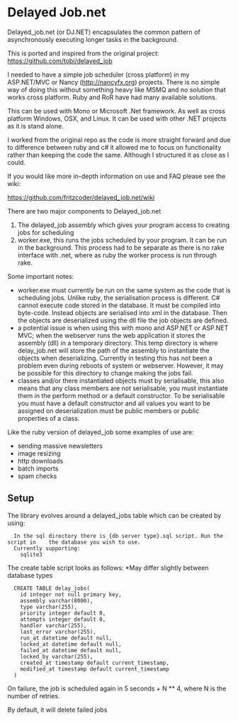 # Delayed Job.net 

Delayed_job.net (or DJ.NET) encapsulates the common pattern of asynchronously executing longer tasks in the background.

This is ported and inspired from the original project:
https://github.com/tobi/delayed_job

I needed to have a simple job scheduler (cross platform) in my ASP.NET/MVC or Nancy (http://nancyfx.org) projects. There is no simple way of doing this without something heavy like MSMQ and no solution that works cross platform. Ruby and RoR have had many available solutions. 

This can be used with Mono or Microsoft .Net framework. As well as cross platform Windows, OSX, and Linux. It can be used with other .NET projects as it is stand alone. 

I worked from the original repo as the code is more straight forward and due to difference between ruby and c# it 
allowed me to focus on functionality rather than keeping the code the same. Although I structured it as close as I 
could.

If you would like more in-depth information on use and FAQ please see the wiki: 

https://github.com/fritzcoder/delayed_job.net/wiki

There are two major components to Delayed_job.net 
1. The delayed_job assembly which gives your program access to creating jobs for scheduling
2. worker.exe, this runs the jobs scheduled by your program. It can be run in the background. This process had to be separate as there is no rake interface with .net, where as ruby the worker process is run through rake. 

Some important notes:
* worker.exe must currently be run on the same system as the code that is scheduling jobs. Unlike ruby, the serialisation process is different. 
C# cannot execute code stored in the database. It must be compiled into byte-code. Instead objects are serialised into xml in the database.
Then the objects are deserialized using the dll file the job objects are defined. 
* a potential issue is when using this with mono and ASP.NET or ASP.NET MVC; when the webserver runs the web application it stores the assembly (dll) in a temporary directory. This temp directory is where delay_job.net will store the path of the assembly to instantiate the objects when deserializing. Currently in testing this has not been a problem even during reboots of system or webserver. However, it may be possible for this directory to change making the jobs fail.  
* classes and/or there instantiated objects must by serialisable, this also means that any class members are not serialisable, you must instantiate them in the perform method or a default constructor. To be serialisable you must have a default constructor and all values you want to be assigned on deserialization must be public members or public properties of a class. 


Like the ruby version of delayed_job some examples of use are: 
 
* sending massive newsletters
* image resizing
* http downloads
* batch imports 
* spam checks 

## Setup

The library evolves around a delayed_jobs table which can be created by using:

```
  In the sql directory there is {db server type}.sql script. Run the script in    the database you wish to use. 
  Currently supporting: 
	sqlite3
```

The create table script looks as follows:
*May differ slightly between database types 

```
  CREATE TABLE delay_jobs(
  	id integer not null primary key,  
    assembly varchar(8000), 
	type varchar(255), 
	priority integer default 0,
	attempts integer default 0, 
	handler varchar(255),
	last_error varchar(255),
	run_at datetime default null,
	locked_at datetime default null,
	failed_at datetime default null,
	locked_by varchar(255), 
	created_at timestamp default current_timestamp, 
	modified_at timestamp default current_timestamp
  )
```

On failure, the job is scheduled again in 5 seconds + N ** 4, where N is the number of retries.

By default, it will delete failed jobs
